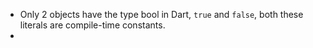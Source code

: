 - Only 2 objects have the type bool in Dart, `true` and `false`, both these literals are compile-time constants.
-